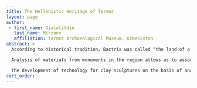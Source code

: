 ```yaml
---
title: The Hellenistic Heritage of Termez
layout: page
author:
 - first_name: Djalalitdin
   last_name: Mirzaev
   affiliation: Termez Archaeological Museum, Uzbekistan
abstract: >
  According to historical tradition, Bactria was called “the land of a thousand cities,” one of which was Termez, Uzbekistan, where a large-scale study of the archaeological monuments of the Hellenistic period is now underway. The materials from the excavations, which allow us to reconstruct the extent and boundaries of the Hellenistic transfers in the region, are stored in the Termez Archaeological Museum.

  Analysis of materials from monuments in the region allows us to associate them directly with events that followed the campaign of Alexander the Great and colonization activities of the Greek settlers, who brought to the territory of Central Asia completely new elements of Greek culture. However, the Greeks borrowed a lot of local technologies and practices to adapt to the particularities of nature, climate, and population, which resulted in a transformation. For example in sculpture, technological development was associated with a limited number of materials using local stone types, although preference was given to clay.

  The development of technology for clay sculptures on the basis of ancient, preexisting traditions received a powerful boost from the emergence of a new genre of art—painted clay sculptures—the style and iconography of which remained Greek. Thus, the composition of the products of Bactria in the third to first centuries BC in general corresponds to that in the Greek cities; the emergence of a variety of styles testifies to the intense processing of the imported traditions.
sort_order:
---
```

